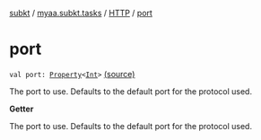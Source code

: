 [subkt](../../index.md) / [myaa.subkt.tasks](../index.md) / [HTTP](index.md) / [port](./port.md)

# port

`val port: `[`Property`](https://docs.gradle.org/current/javadoc/org/gradle/api/provider/Property.html)`<`[`Int`](https://kotlinlang.org/api/latest/jvm/stdlib/kotlin/-int/index.html)`>` [(source)](https://github.com/Myaamori/SubKt/blob/0.1.12/src/main/kotlin/myaa/subkt/tasks/tasks.kt#L1332)

The port to use. Defaults to the default port for the protocol used.

**Getter**

The port to use. Defaults to the default port for the protocol used.

